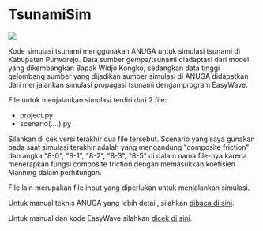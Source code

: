 # TsunamiSim

<img src="https://cdn.pixabay.com/photo/2011/12/13/18/28/wave-11061_960_720.jpg"></img>


Kode simulasi tsunami menggunakan ANUGA untuk simulasi tsunami di Kabupaten Purworejo. Data sumber gempa/tsunami diadaptasi dari model yang dikembangkan Bapak Widjo Kongko, sedangkan data tinggi gelombang sumber yang dijadikan sumber simulasi di ANUGA didapatkan dari menjalankan simulasi propagasi tsunami dengan program EasyWave.

File untuk menjalankan simulasi terdiri dari 2 file:
- project.py
- scenario(....).py

Silahkan di cek versi terakhir dua file tersebut. Scenario yang saya gunakan pada saat simulasi terakhir adalah yang mengandung "composite friction" dan angka "8-0", "8-1", "8-2", "8-3", "8-5" di dalam nama file-nya karena menerapkan fungsi composite friction dengan memasukkan koefisien Manning dalam perhitungan.

File lain merupakan file input yang diperlukan untuk menjalankan simulasi.

Untuk manual teknis ANUGA yang lebih detail, silahkan <a href="https://www.researchgate.net/publication/318511561_ANUGA_User_Manual_Release_20">dibaca di sini</a>.

Untuk manual dan kode EasyWave silahkan <a href="https://gitext.gfz-potsdam.de/geoperil/easyWave">dicek di sini</a>.
